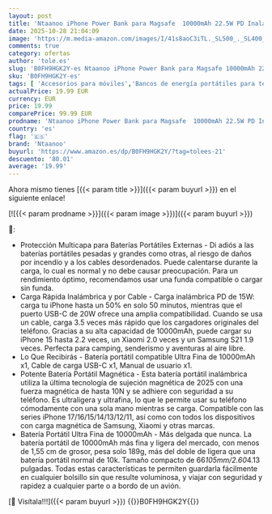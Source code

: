 ```yaml
---
layout: post
title: 'Ntaanoo iPhone Power Bank para Magsafe  10000mAh 22.5W PD Inalámbrico Bateria Externa Carga Rapida  Bateria Portatil Input & Output Powerbank Magnético Compatible con iPhone 17/16/15/14/13/12 Serie'
date: 2025-10-28 21:04:09
image: 'https://m.media-amazon.com/images/I/41s8aoC3iTL._SL500_._SL400_.jpg'
comments: true
category: ofertas
author: 'tole.es'
slug: 'B0FH9HGK2Y-es Ntaanoo iPhone Power Bank para Magsafe 10000mAh 22.5W PD...'
sku: 'B0FH9HGK2Y-es'
tags: [ 'Accesorios para móviles','Bancos de energía portátiles para teléfonos móviles','Cargadores para móviles','Comunicación móvil y accesorios','Electrónica','iphone','magsafe','ntaanoo','🇪🇸', ]
actualPrice: 19.99 EUR
currency: EUR
price: 19.99
comparePrice: 99.99 EUR
prodname: 'Ntaanoo iPhone Power Bank para Magsafe  10000mAh 22.5W PD Inalámbrico Bateria Externa Carga Rapida  Bateria Portatil Input & Output Powerbank Magnético Compatible con iPhone 17/16/15/14/13/12 Serie'
country: 'es'
flag: '🇪🇸'
brand: 'Ntaanoo'
buyurl: 'https://www.amazon.es/dp/B0FH9HGK2Y/?tag=tolees-21'
descuento: '80.01'
average: '19.99'
---
```


Ahora mismo tienes [{{< param title >}}]({{< param buyurl >}}) en el siguiente enlace!

[![{{< param prodname >}}]({{< param image >}})]({{< param buyurl >}})

🔎:

- Protección Multicapa para Baterías Portátiles Externas - Di adiós a las baterías portátiles pesadas y grandes como otras, al riesgo de daños por incendio y a los cables desordenados. Puede calentarse durante la carga, lo cual es normal y no debe causar preocupación. Para un rendimiento óptimo, recomendamos usar una funda compatible o cargar sin funda.
- Carga Rápida Inalámbrica y por Cable - Carga inalámbrica PD de 15W: carga tu iPhone hasta un 50% en solo 50 minutos, mientras que el puerto USB-C de 20W ofrece una amplia compatibilidad. Cuando se usa un cable, carga 3.5 veces más rápido que los cargadores originales del teléfono. Gracias a su alta capacidad de 10000mAh, puede cargar su iPhone 15 hasta 2.2 veces, un Xiaomi 2.0 veces y un Samsung S21 1.9 veces. Perfecta para camping, senderismo y aventuras al aire libre.
- Lo Que Recibirás - Batería portátil compatible Ultra Fina de 10000mAh x1, Cable de carga USB-C x1, Manual de usuario x1.
- Potente Batería Portátil Magnética - Esta batería portátil inalámbrica utiliza la última tecnología de sujeción magnética de 2025 con una fuerza magnética de hasta 10N y se adhiere con seguridad a su teléfono. Es ultraligera y ultrafina, lo que le permite usar su teléfono cómodamente con una sola mano mientras se carga. Compatible con las series iPhone 17/16/15/14/13/12/11, así como con todos los dispositivos con carga magnética de Samsung, Xiaomi y otras marcas.
- Batería Portátil Ultra Fina de 10000mAh - Más delgada que nunca. La batería portátil de 10000mAh más fina y ligera del mercado, con menos de 1,55 cm de grosor, pesa solo 189g, más del doble de ligera que una batería portátil normal de 10k. Tamaño compacto de 66*105mm/2.60*4.13 pulgadas. Todas estas características te permiten guardarla fácilmente en cualquier bolsillo sin que resulte voluminosa, y viajar con seguridad y rapidez a cualquier parte o a bordo de un avión.

[🛒 Visítala!!!]({{< param buyurl >}})
{{<world>}}B0FH9HGK2Y{{</world>}}
